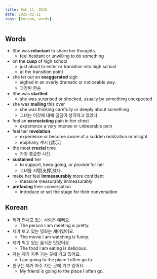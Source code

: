 ```yaml
---
title: Feb 11, 2K25
date: 2025-02-11
tags: [korean, words]
---
```


## Words

- She was **reluctant** to share her thoughts.
  - feel hesitant or unwilling to do something
- on the **cusp** of high school
  - just about to enter or transition into high school
  - at the transition point
- she let out an **exaggerated** sigh
  - sighed in an overly dramatic or noticeable way.
  - 과장된 한숨
- She was **startled**
  - she was surprised or shocked, usually by something unexpected
- she was **mulling** this over
  - she was thinking carefully or deeply about something
  - 그녀는 이것에 대해 곰곰이 생각하고 있었다.
- feel an **excruciating** pain in her chest
  - experience a very intense or unbearable pain
- feel her **revelation**
  -  experience or become aware of a sudden realization or insight.
  - epiphany 계시 [啟示]
- the most **crucial** time
  - 가장 중요한 시간.
- **sustained** her
  - to support, keep going, or provide for her
  - 그녀를 지탱[支撑]했다.
- make her feel **immeasurably** more confident
  - measure measurably immeasurably
- **prefacing** their conversation
  - introduce or set the stage for their conversation

## Korean

- 제가 만나고 있는 사람은 예뻐요.
  - The person I am meeting is pretty.
- 제가 보고 있는 영화는 재미있어요.
  - The movie I am watching is funny.
- 제가 먹고 있는 음식은 맛있어요.
  - The food I am eating is delicious.
- 저는 제가 자주 가는 곳에 가고 있어요.
  - I am going to the place I often go to.
- 친구는 제가 자주 가는 곳에 가고 있어요.
  - My friend is going to the place I often go.